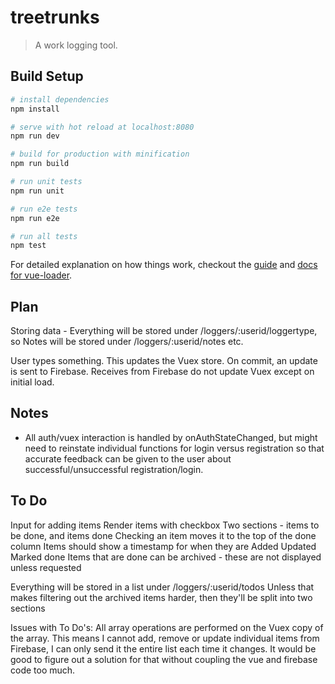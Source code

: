 # treetrunks

> A work logging tool.

## Build Setup

``` bash
# install dependencies
npm install

# serve with hot reload at localhost:8080
npm run dev

# build for production with minification
npm run build

# run unit tests
npm run unit

# run e2e tests
npm run e2e

# run all tests
npm test
```

For detailed explanation on how things work, checkout the [guide](http://vuejs-templates.github.io/webpack/) and [docs for vue-loader](http://vuejs.github.io/vue-loader).

## Plan
Storing data - Everything will be stored under /loggers/:userid/loggertype, so Notes will be stored under /loggers/:userid/notes etc.

User types something.
This updates the Vuex store.
On commit, an update is sent to Firebase.
Receives from Firebase do not update Vuex except on initial load.

## Notes
* All auth/vuex interaction is handled by onAuthStateChanged, but might need to reinstate individual functions for login versus registration so that accurate feedback can be given to the user about successful/unsuccessful registration/login.

## To Do
Input for adding items
Render items with checkbox
Two sections - items to be done, and items done
Checking an item moves it to the top of the done column
Items should show a timestamp for when they are
  Added
  Updated
  Marked done
Items that are done can be archived - these are not displayed unless requested

Everything will be stored in a list under /loggers/:userid/todos
Unless that makes filtering out the archived items harder, then they'll be split into two sections

Issues with To Do's:
All array operations are performed on the Vuex copy of the array. This means I cannot add, remove or
update individual items from Firebase, I can only send it the entire list each time it changes. It
would be good to figure out a solution for that without coupling the vue and firebase code too much.
